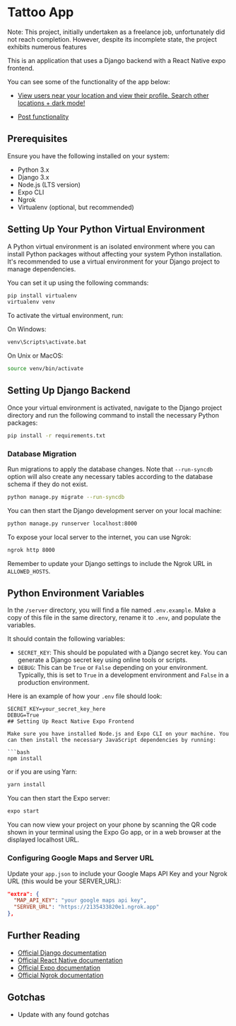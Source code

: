 
# Tattoo App

Note: This project, initially undertaken as a freelance job, unfortunately did not reach completion. However, despite its incomplete state, the project exhibits numerous features

This is an application that uses a Django backend with a React Native expo frontend.

You can see some of the functionality of the app below:

- [View users near your location and view their profile. Search other locations + dark mode!](demo/1.gif)

- [Post functionality](demo/2.gif)

## Prerequisites

Ensure you have the following installed on your system:

- Python 3.x
- Django 3.x
- Node.js (LTS version)
- Expo CLI
- Ngrok
- Virtualenv (optional, but recommended)

## Setting Up Your Python Virtual Environment

A Python virtual environment is an isolated environment where you can install Python packages without affecting your system Python installation. It's recommended to use a virtual environment for your Django project to manage dependencies.

You can set it up using the following commands:

```bash
pip install virtualenv
virtualenv venv
```

To activate the virtual environment, run:

On Windows:

```bash
venv\Scripts\activate.bat
```

On Unix or MacOS:

```bash
source venv/bin/activate
```

## Setting Up Django Backend

Once your virtual environment is activated, navigate to the Django project directory and run the following command to install the necessary Python packages:

```bash
pip install -r requirements.txt
```

### Database Migration

Run migrations to apply the database changes. Note that `--run-syncdb` option will also create any necessary tables according to the database schema if they do not exist.

```bash
python manage.py migrate --run-syncdb
```

You can then start the Django development server on your local machine:

```bash
python manage.py runserver localhost:8000
```

To expose your local server to the internet, you can use Ngrok:

```bash
ngrok http 8000
```

Remember to update your Django settings to include the Ngrok URL in `ALLOWED_HOSTS`.

## Python Environment Variables

In the `/server` directory, you will find a file named `.env.example`. Make a copy of this file in the same directory, rename it to `.env`, and populate the variables.

It should contain the following variables:

- `SECRET_KEY`: This should be populated with a Django secret key. You can generate a Django secret key using online tools or scripts.
- `DEBUG`: This can be `True` or `False` depending on your environment. Typically, this is set to `True` in a development environment and `False` in a production environment.

Here is an example of how your `.env` file should look:

```env
SECRET_KEY=your_secret_key_here
DEBUG=True
## Setting Up React Native Expo Frontend

Make sure you have installed Node.js and Expo CLI on your machine. You can then install the necessary JavaScript dependencies by running:

```bash
npm install
```

or if you are using Yarn:

```bash
yarn install
```

You can then start the Expo server:

```bash
expo start
```

You can now view your project on your phone by scanning the QR code shown in your terminal using the Expo Go app, or in a web browser at the displayed localhost URL.

### Configuring Google Maps and Server URL

Update your `app.json` to include your Google Maps API Key and your Ngrok URL (this would be your SERVER_URL):

```json
"extra": {
  "MAP_API_KEY": "your google maps api key",
  "SERVER_URL": "https://2135433820e1.ngrok.app"
},
```
## Further Reading

- [Official Django documentation](https://docs.djangoproject.com/en/3.2/)
- [Official React Native documentation](https://reactnative.dev/docs/getting-started)
- [Official Expo documentation](https://docs.expo.dev/)
- [Official Ngrok documentation](https://ngrok.com/docs)

## Gotchas
- Update with any found gotchas
